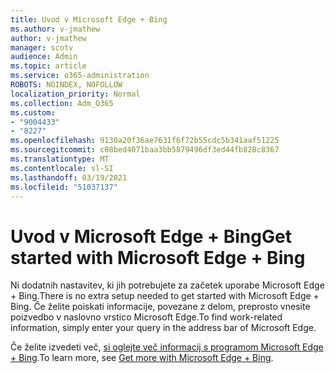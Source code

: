 ```yaml
---
title: Uvod v Microsoft Edge + Bing
ms.author: v-jmathew
author: v-jmathew
manager: scotv
audience: Admin
ms.topic: article
ms.service: o365-administration
ROBOTS: NOINDEX, NOFOLLOW
localization_priority: Normal
ms.collection: Adm_O365
ms.custom:
- "9004433"
- "8227"
ms.openlocfilehash: 9130a20f36ae7631f6f72b55cdc5b341aaf51225
ms.sourcegitcommit: c08bed4071baa3bb5879496df3ed44fb828c8367
ms.translationtype: MT
ms.contentlocale: sl-SI
ms.lasthandoff: 03/19/2021
ms.locfileid: "51037137"
---
```

# <a name="get-started-with-microsoft-edge--bing"></a><span data-ttu-id="29633-102">Uvod v Microsoft Edge + Bing</span><span class="sxs-lookup"><span data-stu-id="29633-102">Get started with Microsoft Edge + Bing</span></span>

<span data-ttu-id="29633-103">Ni dodatnih nastavitev, ki jih potrebujete za začetek uporabe Microsoft Edge + Bing.</span><span class="sxs-lookup"><span data-stu-id="29633-103">There is no extra setup needed to get started with Microsoft Edge + Bing.</span></span> <span data-ttu-id="29633-104">Če želite poiskati informacije, povezane z delom, preprosto vnesite poizvedbo v naslovno vrstico Microsoft Edge.</span><span class="sxs-lookup"><span data-stu-id="29633-104">To find work-related information, simply enter your query in the address bar of Microsoft Edge.</span></span>

<span data-ttu-id="29633-105">Če želite izvedeti več, [si oglejte več informacij s programom Microsoft Edge + Bing](https://go.microsoft.com/fwlink/?linkid=2152963).</span><span class="sxs-lookup"><span data-stu-id="29633-105">To learn more, see [Get more with Microsoft Edge + Bing](https://go.microsoft.com/fwlink/?linkid=2152963).</span></span>
